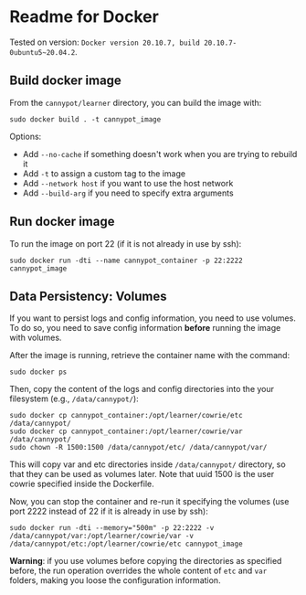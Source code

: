 # Readme for Docker

Tested on version: `Docker version 20.10.7, build 20.10.7-0ubuntu5~20.04.2`.

## Build docker image

From the `cannypot/learner` directory, you can build the image with: 
 
 ```
 sudo docker build . -t cannypot_image
 ```

Options:
- Add `--no-cache` if something doesn't work when you are trying to rebuild it
- Add `-t` to assign a custom tag to the image
- Add `--network host` if you want to use the host network
- Add `--build-arg` if you need to specify extra arguments

## Run docker image

To run the image on port 22 (if it is not already in use by ssh): 
```
sudo docker run -dti --name cannypot_container -p 22:2222 cannypot_image
```

## Data Persistency: Volumes

If you want to persist logs and config information, you need to use volumes. To do so, you need to save config information **before** running the image with volumes.

After the image is running, retrieve the container name with the command: 

```
sudo docker ps 
```

Then, copy the content of the logs and config directories into the your filesystem (e.g., `/data/cannypot/`): 

```
sudo docker cp cannypot_container:/opt/learner/cowrie/etc /data/cannypot/ 
sudo docker cp cannypot_container:/opt/learner/cowrie/var /data/cannypot/ 
sudo chown -R 1500:1500 /data/cannypot/etc/ /data/cannypot/var/
```

This will copy var and etc directories inside `/data/cannypot/` directory, so that they can be used as volumes later. Note that uuid 1500 is the user cowrie specified inside the Dockerfile.

Now, you can stop the container and re-run it specifying the volumes (use port 2222 instead of 22 if it is already in use by ssh): 

```
sudo docker run -dti --memory="500m" -p 22:2222 -v /data/cannypot/var:/opt/learner/cowrie/var -v /data/cannypot/etc:/opt/learner/cowrie/etc cannypot_image
```

**Warning**: if you use volumes before copying the directories as specified before, the run operation overrides the whole content of `etc` and `var` folders, making you loose the configuration information. 


